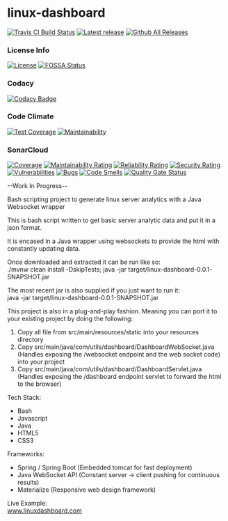 # linux-dashboard

[![Travis CI Build Status](https://img.shields.io/travis/chandlerlucius/linux-dashboard/master.svg?label=travis%20build)](https://travis-ci.org/chandlerlucius/linux-dashboard)
[![Latest release](https://img.shields.io/github/release/chandlerlucius/linux-dashboard.svg)](https://github.com/chandlerlucius/linux-dashboard/releases/latest)
[![Github All Releases](https://img.shields.io/github/downloads/chandlerlucius/linux-dashboard/total.svg)](https://github.com/chandlerlucius/linux-dashboard/releases/latest)

### License Info
[![License](https://img.shields.io/github/license/chandlerlucius/linux-dashboard.svg)](https://github.com/chandlerlucius/linux-dashboard/blob/master/LICENSE.md)
[![FOSSA Status](https://app.fossa.com/api/projects/git%2Bgithub.com%2Fchandlerlucius%2Flinux-dashboard.svg?type=shield)](https://app.fossa.com/projects/git%2Bgithub.com%2Fchandlerlucius%2Flinux-dashboard?ref=badge_shield)

### Codacy
[![Codacy Badge](https://api.codacy.com/project/badge/Grade/c25d8a8f98ee4993a15a6f23ecf88b37)](https://www.codacy.com/app/chandlerlucius/linux-dashboard?utm_source=github.com&amp;utm_medium=referral&amp;utm_content=chandlerlucius/linux-dashboard&amp;utm_campaign=Badge_Grade)

### Code Climate 
[![Test Coverage](https://api.codeclimate.com/v1/badges/378bdce4de9f2a85da7d/test_coverage)](https://codeclimate.com/github/chandlerlucius/linux-dashboard/test_coverage)
[![Maintainability](https://api.codeclimate.com/v1/badges/378bdce4de9f2a85da7d/maintainability)](https://codeclimate.com/github/chandlerlucius/linux-dashboard/maintainability)


### SonarCloud 
[![Coverage](https://sonarcloud.io/api/project_badges/measure?project=com.utils%3Alinux-dashboard&metric=coverage)](https://sonarcloud.io/dashboard?id=com.utils%3Alinux-dashboard)
[![Maintainability Rating](https://sonarcloud.io/api/project_badges/measure?project=com.utils%3Alinux-dashboard&metric=sqale_rating)](https://sonarcloud.io/dashboard?id=com.utils%3Alinux-dashboard)
[![Reliability Rating](https://sonarcloud.io/api/project_badges/measure?project=com.utils%3Alinux-dashboard&metric=reliability_rating)](https://sonarcloud.io/dashboard?id=com.utils%3Alinux-dashboard)
[![Security Rating](https://sonarcloud.io/api/project_badges/measure?project=com.utils%3Alinux-dashboard&metric=security_rating)](https://sonarcloud.io/dashboard?id=com.utils%3Alinux-dashboard)
[![Vulnerabilities](https://sonarcloud.io/api/project_badges/measure?project=com.utils%3Alinux-dashboard&metric=vulnerabilities)](https://sonarcloud.io/dashboard?id=com.utils%3Alinux-dashboard)
[![Bugs](https://sonarcloud.io/api/project_badges/measure?project=com.utils%3Alinux-dashboard&metric=bugs)](https://sonarcloud.io/dashboard?id=com.utils%3Alinux-dashboard)
[![Code Smells](https://sonarcloud.io/api/project_badges/measure?project=com.utils%3Alinux-dashboard&metric=code_smells)](https://sonarcloud.io/dashboard?id=com.utils%3Alinux-dashboard)
[![Quality Gate Status](https://sonarcloud.io/api/project_badges/measure?project=com.utils%3Alinux-dashboard&metric=alert_status)](https://sonarcloud.io/dashboard?id=com.utils%3Alinux-dashboard)


--Work In Progress--

Bash scripting project to generate linux server analytics with a Java Websocket wrapper

This is bash script written to get basic server analytic data and put it in a json format.

It is encased in a Java wrapper using websockets to provide the html with constantly updating data.

Once downloaded and extracted it can be run like so:  
./mvnw clean install -DskipTests; java -jar target/linux-dashboard-0.0.1-SNAPSHOT.jar

The most recent jar is also supplied if you just want to run it:  
java -jar target/linux-dashboard-0.0.1-SNAPSHOT.jar

This project is also in a plug-and-play fashion. Meaning you can port it to your existing project by doing the following:
1. Copy all file from src/main/resources/static into your resources directory 
2. Copy src/main/java/com/utils/dashboard/DashboardWebSocket.java (Handles exposing the /websocket endpoint and the web socket code) into your project
3. Copy src/main/java/com/utils/dashboard/DashboardServlet.java (Handles exposing the /dashboard endpoint servlet to forward the html to the browser)

Tech Stack:
* Bash
* Javascript
* Java
* HTML5
* CSS3

Frameworks:
* Spring / Spring Boot (Embedded tomcat for fast deployment)
* Java WebSocket API (Constant server -> client pushing for continuous results)
* Materialize (Responsive web design framework)

Live Example:  
www.linuxdashboard.com
